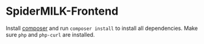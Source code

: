 # SpiderMILK-Frontend

Install [composer](https://getcomposer.org/download/) and run `composer install` to install all dependencies.
Make sure `php` and `php-curl` are installed.